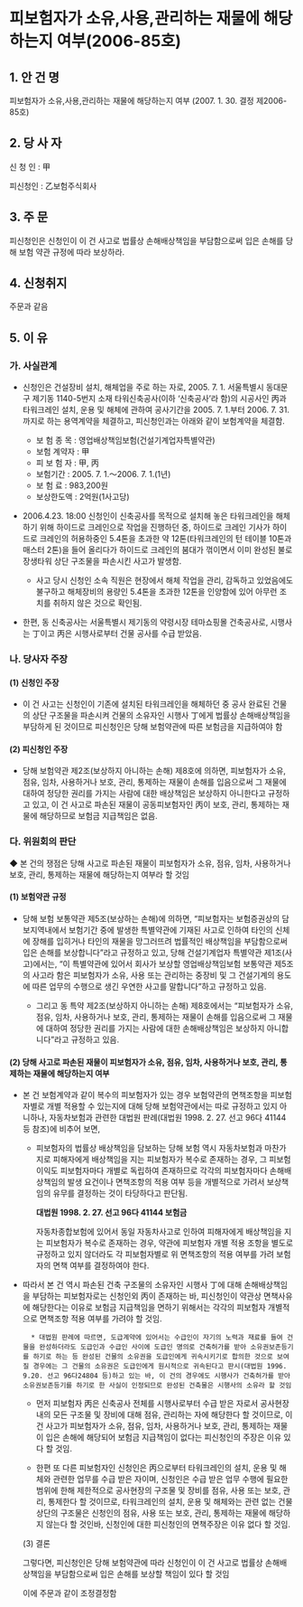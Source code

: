 # 피보험자가 소유,사용,관리하는 재물에 해당하는지 여부(2006-85호)

## 1. 안 건 명  
피보험자가 소유,사용,관리하는 재물에 해당하는지 여부
             (2007. 1. 30. 결정 제2006-85호) 

## 2. 당 사 자

신 청 인 : 甲
     
피신청인 : 乙보험주식회사

## 3. 주    문
   
피신청인은 신청인이 이 건 사고로 법률상 손해배상책임을 부담함으로써 입은 손해를 당해 보험 약관 규정에 따라 보상하라.

## 4. 신청취지

주문과 같음

## 5. 이   유

### 가. 사실관계

* 신청인은 건설장비 설치, 해체업을 주로 하는 자로, 2005. 7. 1. 서울특별시 동대문구 제기동 1140-5번지 소재 타워신축공사(이하 ‘신축공사’라 함)의 시공사인 丙과 타워크레인 설치, 운용 및 해체에 관하여 공사기간을 2005. 7. 1.부터 2006. 7. 31.까지로 하는 용역계약을 체결하고, 피신청인과는 아래와 같이 보험계약을 체결함.

     - 보 험 종 목 : 영업배상책임보험(건설기계업자특별약관)    
     - 보험 계약자 : 甲
     - 피 보 험 자 : 甲, 丙
     - 보험기간 : 2005. 7. 1.～2006. 7. 1.(1년)
     - 보 험 료 : 983,200원
     - 보상한도액 : 2억원(1사고당)


* 2006.4.23. 18:00 신청인이 신축공사를 목적으로 설치해 놓은 타워크레인을 해체하기 위해 하이드로 크레인으로 작업을 진행하던 중, 하이드로 크레인 기사가 하이드로 크레인의 허용하중인 5.4톤을 초과한 약 12톤(타워크레인의 턴 테이블 10톤과 매스터 2톤)을 들어 올리다가 하이드로 크레인의 붐대가 꺾이면서 이미 완성된 불로장생타워 상단 구조물을 파손시킨 사고가 발생함.     

  * 사고 당시 신청인 소속 직원은 현장에서 해체 작업을 관리, 감독하고 있었음에도 불구하고 해체장비의 용량인 5.4톤을 초과한 12톤을 인양함에 있어 아무런 조치를 취하지 않은 것으로 확인됨. 

* 한편, 동 신축공사는 서울특별시 제기동의 약령시장 테마쇼핑몰 건축공사로, 시행사는 丁이고 丙은 시행사로부터 건물 공사를 수급 받았음. 

### 나. 당사자 주장	

#### (1) 신청인 주장

* 이 건 사고는 신청인이 기존에 설치된 타워크레인을 해체하던 중 공사 완료된 건물의 상단 구조물을 파손시켜 건물의 소유자인 시행사 丁에게 법률상 손해배상책임을 부담하게 된 것이므로 피신청인은 당해 보험약관에 따른 보험금을 지급하여야 함

#### (2) 피신청인 주장

* 당해 보험약관 제2조(보상하지 아니하는 손해) 제8호에 의하면, 피보험자가 소유, 점유, 임차, 사용하거나 보호, 관리, 통제하는 재물이 손해를 입음으로써 그 재물에 대하여 정당한 권리를 가지는 사람에 대한 배상책임은 보상하지 아니한다고 규정하고 있고, 이 건 사고로 파손된 재물이 공동피보험자인 丙이 보호, 관리, 통제하는 재물에 해당하므로 보험금 지급책임은 없음.

### 다. 위원회의 판단

  ◆ 본 건의 쟁점은 당해 사고로 파손된 재물이 피보험자가 소유, 점유, 임차, 사용하거나 보호, 관리, 통제하는 재물에 해당하는지 여부라 할 것임

#### (1) 보험약관 규정

* 당해 보험 보통약관 제5조(보상하는 손해)에 의하면, “피보험자는 보험증권상의 담보지역내에서 보험기간 중에 발생한 특별약관에 기재된 사고로 인하여 타인의 신체에 장해를 입히거나 타인의 재물을 망그러뜨려 법률적인 배상책임을 부담함으로써 입은 손해를 보상합니다”라고 규정하고 있고, 당해 건설기계업자 특별약관 제1조(사고)에서는, “이 특별약관에 있어서 회사가 보상할 영업배상책임보험 보통약관 제5조의 사고라 함은 피보험자가 소유, 사용 또는 관리하는 중장비 및 그 건설기계의 용도에 따른 업무의 수행으로 생긴 우연한 사고를 말합니다”하고 규정하고 있음.

  * 그리고 동 특약 제2조(보상하지 아니하는 손해) 제8호에서는 “피보험자가 소유, 점유, 임차, 사용하거나 보호, 관리, 통제하는 재물이 손해를 입음으로써 그 재물에 대하여 정당한 권리를 가지는 사람에 대한 손해배상책임은 보상하지 아니합니다”라고 규정하고 있음.

#### (2) 당해 사고로 파손된 재물이 피보험자가 소유, 점유, 임차, 사용하거나 보호, 관리, 통제하는 재물에 해당하는지 여부

* 본 건 보험계약과 같이 복수의 피보험자가 있는 경우 보험약관의 면책조항을 피보험자별로 개별 적용할 수 있는지에 대해 당해 보험약관에서는 따로 규정하고 있지 아니하나, 자동차보험과 관련한 대법원 판례(대법원 1998. 2. 27. 선고 96다 41144 등 참조)에 비추어 보면,

  * 피보험자의 법률상 배상책임을 담보하는 당해 보험 역시 자동차보험과 마찬가지로 피해자에게 배상책임을 지는 피보험자가 복수로 존재하는 경우, 그 피보험이익도 피보험자마다 개별로 독립하여 존재하므로 각각의 피보험자마다 손해배상책임의 발생 요건이나 면책조항의 적용 여부 등을 개별적으로 가려서 보상책임의 유무를 결정하는 것이 타당하다고 판단됨.

      __대법원 1998. 2. 27. 선고 96다 41144 보험금__

       자동차종합보험에 있어서 동일 자동차사고로 인하여 피해자에게 배상책임을 지는 피보험자가 복수로 존재하는 경우, 약관에 피보험자 개별 적용 조항을 별도로 규정하고 있지 않더라도 각 피보험자별로 위 면책조항의 적용 여부를 가려 보험자의 면책 여부를 결정하여야 한다.

* 따라서 본 건 역시 파손된 건축 구조물의 소유자인 시행사 丁에 대해 손해배상책임을 부담하는 피보험자로는 신청인외 丙이 존재하는 바, 피신청인이 약관상 면책사유에 해당한다는 이유로 보험금 지급책임을 면하기 위해서는 각각의 피보험자 개별적으로 면책조항 적용 여부를 가려야 할 것임.

        * 대법원 판례에 따르면, 도급계약에 있어서는 수급인이 자기의 노력과 재료를 들여 건물을 완성하더라도 도급인과 수급인 사이에 도급인 명의로 건축허가를 받아 소유권보존등기를 하기로 하는 등 완성된 건물의 소유권을 도급인에게 귀속시키기로 합의한 것으로 보여질 경우에는 그 건물의 소유권은 도급인에게 원시적으로 귀속된다고 판시(대법원 1996. 9.20. 선고 96다24804 등)하고 있는 바, 이 건의 경우에도 시행사가 건축허가를 받아 소유권보존등기를 하기로 한 사실이 인정되므로 완성된 건축물은 시행사의 소유라 할 것임

  * 먼저 피보험자 丙은 신축공사 전체를 시행사로부터 수급 받은 자로서 공사현장 내의 모든 구조물 및 장비에 대해 점유, 관리하는 자에 해당한다 할 것이므로, 이 건 사고가 피보험자가 소유, 점유, 임차, 사용하거나 보호, 관리, 통제하는 재물이 입은 손해에 해당되어 보험금 지급책임이 없다는 피신청인의 주장은 이유 있다 할 것임.

  * 한편 또 다른 피보험자인 신청인은 丙으로부터 타워크레인의 설치, 운용 및 해체와 관련한 업무를 수급 받은 자이며, 신청인은 수급 받은 업무 수행에 필요한 범위에 한해 제한적으로 공사현장의 구조물 및 장비를 점유, 사용 또는 보호, 관리, 통제한다 할 것이므로, 타워크레인의 설치, 운용 및 해체와는 관련 없는 건물 상단의 구조물은 신청인의 점유, 사용 또는 보호, 관리, 통제하는 재물에 해당하지 않는다 할 것인바, 신청인에 대한 피신청인의 면책주장은 이유 없다 할 것임.

   (3) 결론

    그렇다면, 피신청인은 당해 보험약관에 따라 신청인이 이 건 사고로 법률상 손해배상책임을 부담함으로써 입은 손해를 보상할 책임이 있다 할 것임

    이에 주문과 같이 조정결정함